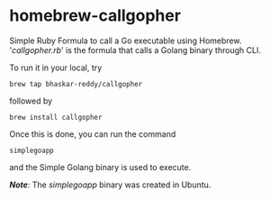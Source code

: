 # homebrew-callgopher

Simple Ruby Formula to call a Go executable using Homebrew.
'_callgopher.rb_' is the formula that calls a Golang binary through CLI.

To run it in your local, try

`brew tap bhaskar-reddy/callgopher`

followed by 

`brew install callgopher`

Once this is done, you can run the command

`simplegoapp`

and the Simple Golang binary is used to execute.

_**Note**:_ The _simplegoapp_ binary was created in Ubuntu.
